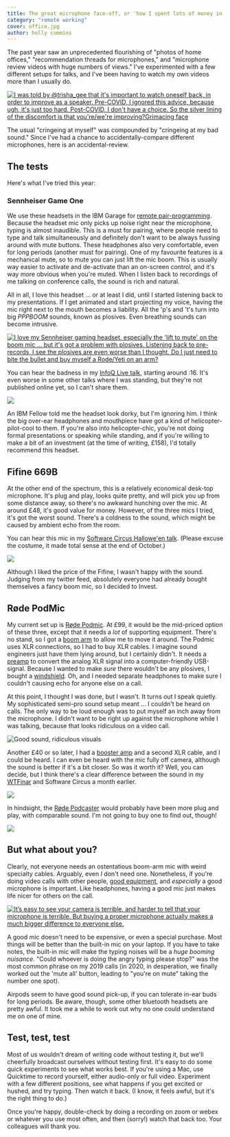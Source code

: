 ```yaml
---
title: The great microphone face-off, or 'how I spent lots of money in 2020'
category: "remote working"
cover: office.jpg
author: holly cummins
---
```


The past year saw an unprecedented flourishing of "photos of home offices," "recommendation threads for microphones," and "microphone review videos with huge numbers of views."
I've experimented with a few different setups for talks, and I've been having to watch my own videos more than I usually do.

[![I was told by @trisha_gee that it's important to watch oneself back, in order to improve as a speaker. Pre-COVID, I ignored this advice, because ugh, it's just too hard. Post-COVID, I don't have a choice. So the silver lining of the discomfort is that you're/we're improving?Grimacing face](tweet-discomfort.png)](https://twitter.com/holly_cummins/status/1359133886215839747)

The usual "cringeing at myself" was compounded by "cringeing at my bad sound." Since I've had a chance to accidentally-compare different microphones, here is an accidental-review.

## The tests

Here's what I've tried this year:

### Sennheiser Game One

We use these headsets in the IBM Garage for [remote pair-programming](https://www.ibm.com/garage/method/practices/code/remote-pair-programming/). Because the headset mic only picks up noise right near the microphone, typing is almost inaudible. This is a must for pairing, where people need to type and talk simultaneously and definitely don't want to be always fussing around with mute buttons. These headphones also very comfortable, even for long periods (another must for pairing). One of my favourite features is a mechanical mute, so to mute you can just lift the mic boom. This is usually way easier to activate and de-activate than an on-screen control, and it's way more obvious when you're muted. When I listen back to recordings of me talking on conference calls, the sound is rich and natural.

All in all, I love this headset ... or at least I did, until I started listening back to my presentations. If I get animated and start projecting my voice, having the mic right next to the mouth becomes a liability. All the 'p's and 't's turn into big _PPPBOOM_ sounds, known as plosives. Even breathing sounds can become intrusive.

[![I love my Sennheiser gaming headset, especially the 'lift to mute' on the boom mic ... but it's got a problem with plosives. Listening back to pre-records, I see the plosives are even worse than I thought. 
Do I just need to bite the bullet and buy myself a Rode/Yeti on an arm?](plosives-tweet.png)](https://twitter.com/holly_cummins/status/1319649835298017282)

You can hear the badness in my [InfoQ Live talk](https://www.infoq.com/presentations/cloud-native-culture-2020/), starting around :16. It's even worse in some other talks where I was standing, but they're not published online yet, so I can't share them.

[![](cncf-infoq.png)](https://www.infoq.com/presentations/cloud-native-culture-2020/)

An IBM Fellow told me the headset look dorky, but I'm ignoring him. I think the big over-ear headphones and mouthpiece have got a kind of helicopter-pilot-cool to them.
If you're also into helicopter-chic, you're not doing formal presentations or speaking while standing, and if you're willing to make a bit of an investment (at the time of writing, £158), I'd totally recommend this headset.

## Fifine 669B

At the other end of the spectrum, this is a relatively economical desk-top microphone. It's plug and play, looks quite pretty, and will pick you up from some distance away, so there's no awkward hunching over the mic. At around £48, it's good value for money. However, of the three mics I tried, it's got the worst sound. There's a coldness to the sound, which might be caused by ambient echo from the room.

You can hear this mic in my [Software Circus Hallowe'en talk](https://youtu.be/ZMnTXFDBcQM?t=150). (Please excuse the costume, it made total sense at the end of October.)

[![](software-circus-video.png)](https://youtu.be/ZMnTXFDBcQM?t=150)

Although I liked the price of the Fifine, I wasn't happy with the sound. Judging from my twitter feed, absolutely everyone had already bought themselves a fancy boom mic, so I decided to Invest.

## Røde PodMic

My current set up is [Røde Podmic](https://www.rode.com/microphones/podmic). At £99, it would be the mid-priced option of these three, except that it needs a _lot_ of supporting equipment. There's no stand, so I got a [boom arm](http://www.rode.com/accessories/psa1) to allow me to move it around. The Podmic uses XLR connections, so I had to buy XLR cables. I imagine sound engineers just have them lying around, but I certainly didn't. It needs a [preamp](https://focusrite.com/en/usb-audio-interface/scarlett/scarlett-solo) to convert the analog XLR signal into a computer-friendly USB-signal. Because I wanted to make _sure_ there wouldn't be any plosives, I bought a [windshield](http://www.rode.com/accessories/ws2). Oh, and I needed separate headphones to make sure I couldn't causing echo for anyone else on a call.

At this point, I thought I was done, but I wasn't. It turns out I speak quietly. My sophisticated semi-pro sound setup meant ... I couldn't be heard on calls. The only way to be loud enough was to put myself an inch away from the microphone. I didn't want to be right up against the microphone while I was talking, because that looks ridiculous on a video call.

![Good sound, ridiculous visuals](not-good-look.png)

Another £40 or so later, I had a [booster amp](https://www.klarkteknik.com/product.html?modelCode=P0DPA) and a second XLR cable, and I could be heard. I can even be heard with the mic fully off camera, although the sound is better if it's a bit closer. So was it worth it? Well, you can decide, but I think there's a clear difference between the sound in my [WTFinar](https://youtu.be/ltsoNNTkd_g?t=1444) and Software Circus a month earlier.

[![](wtfinar.png)](https://youtu.be/ltsoNNTkd_g?t=1444)

In hindsight, the [Røde Podcaster](http://www.rode.com/microphones/podcaster) would probably have been more plug and play, with comparable sound. I'm not going to buy one to find out, though!

[![](sebi-blanc.png)](https://twitter.com/sebi2706/status/1359896702954729476)

## But what about you?

Clearly, not everyone needs an ostentatious boom-arm mic with weird specialty cables. Arguably, even _I_ don't need one. Nonetheless, if you're doing video calls with other people, [good equipment](https://enterprisersproject.com/article/2021/1/remote-working-10-lessons-leaders-2021), and _especially_ a good microphone is important. Like headphones, having a good mic just makes life nicer for others on the call.

[![It’s easy to see your camera is terrible, and harder to tell that your microphone is terrible. But buying a proper microphone actually makes a much bigger difference to everyone else.](mic-altruism.png)](https://twitter.com/benedictevans/status/1359529351503622153)

A good mic doesn't need to be expensive, or even a special purchase. Most things will be better than the built-in mic on your laptop. If you have to take notes, the built-in mic will make the typing noises will be a _huge booming nuisance_. "Could whoever is doing the angry typing please stop?" was the most common phrase on my 2019 calls (in 2020, in desperation, we finally worked out the 'mute all' button, leading to "you're on mute" taking the number one spot).

Airpods seem to have good sound pick-up, if you can tolerate in-ear buds for long periods. Be aware, though, some other bluetooth headsets are pretty awful. It took me a while to work out why no one could understand me on one of mine.

## Test, test, test

Most of us wouldn't dream of writing code without testing it, but we'll cheerfully broadcast ourselves without testing first. It's easy to do some quick experiments to see what works best. If you're using a Mac, use Quicktime to record yourself, either audio-only or full video. Experiment with a few different positions, see what happens if you get excited or hushed, and try typing. Then watch it back. (I know, it feels awful, but it's the right thing to do.)

Once you're happy, double-check by doing a recording on zoom or webex or whatever you use most often, and then (sorry!) watch that back too. Your colleagues will thank you.
